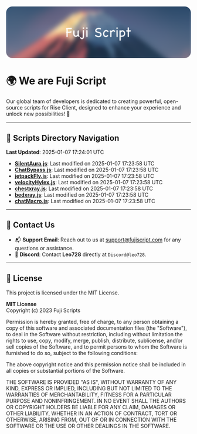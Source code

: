 ![Banner](.github/b.webp)

# 🌍 **We are Fuji Script**

Our global team of developers is dedicated to creating powerful, open-source scripts for Rise Client, designed to enhance your experience and unlock new possibilities! 🌟

---
<!-- SCRIPTS_NAVIGATION_START -->
## 📂 **Scripts Directory Navigation**

**Last Updated**: 2025-01-07 17:24:01 UTC

- **[SilentAura.js](scripts/SilentAura.js)**: Last modified on 2025-01-07 17:23:58 UTC
- **[ChatBypass.js](scripts/ChatBypass.js)**: Last modified on 2025-01-07 17:23:58 UTC
- **[jetpackFly.js](scripts/jetpackFly.js)**: Last modified on 2025-01-07 17:23:58 UTC
- **[velocityHylex.js](scripts/velocityHylex.js)**: Last modified on 2025-01-07 17:23:58 UTC
- **[chestxray.js](scripts/chestxray.js)**: Last modified on 2025-01-07 17:23:58 UTC
- **[bedxray.js](scripts/bedxray.js)**: Last modified on 2025-01-07 17:23:58 UTC
- **[chatMacro.js](scripts/chatMacro.js)**: Last modified on 2025-01-07 17:23:58 UTC

<!-- SCRIPTS_NAVIGATION_END -->

---

## 💬 **Contact Us**  
- 📬 **Support Email**: Reach out to us at [support@fujiscript.com](mailto:support@fujiscript.com) for any questions or assistance.  
- 💬 **Discord**: Contact **Leo728** directly at `Discord@leo728`.

---

## 📜 **License**

This project is licensed under the MIT License.  

**MIT License**  
Copyright (c) 2023 Fuji Scripts  

Permission is hereby granted, free of charge, to any person obtaining a copy of this software and associated documentation files (the "Software"), to deal in the Software without restriction, including without limitation the rights to use, copy, modify, merge, publish, distribute, sublicense, and/or sell copies of the Software, and to permit persons to whom the Software is furnished to do so, subject to the following conditions:  

The above copyright notice and this permission notice shall be included in all copies or substantial portions of the Software.  

THE SOFTWARE IS PROVIDED "AS IS", WITHOUT WARRANTY OF ANY KIND, EXPRESS OR IMPLIED, INCLUDING BUT NOT LIMITED TO THE WARRANTIES OF MERCHANTABILITY, FITNESS FOR A PARTICULAR PURPOSE AND NONINFRINGEMENT. IN NO EVENT SHALL THE AUTHORS OR COPYRIGHT HOLDERS BE LIABLE FOR ANY CLAIM, DAMAGES OR OTHER LIABILITY, WHETHER IN AN ACTION OF CONTRACT, TORT OR OTHERWISE, ARISING FROM, OUT OF OR IN CONNECTION WITH THE SOFTWARE OR THE USE OR OTHER DEALINGS IN THE SOFTWARE.  
